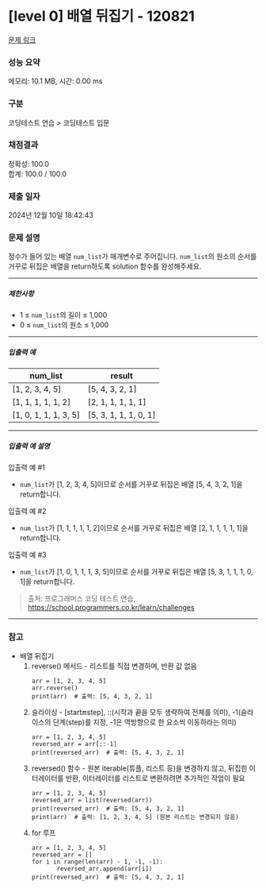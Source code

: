 # [level 0] 배열 뒤집기 - 120821 

[문제 링크](https://school.programmers.co.kr/learn/courses/30/lessons/120821) 

### 성능 요약

메모리: 10.1 MB, 시간: 0.00 ms

### 구분

코딩테스트 연습 > 코딩테스트 입문

### 채점결과

정확성: 100.0<br/>합계: 100.0 / 100.0

### 제출 일자

2024년 12월 10일 18:42:43

### 문제 설명

<p>정수가 들어 있는 배열 <code>num_list</code>가 매개변수로 주어집니다. <code>num_list</code>의 원소의 순서를 거꾸로 뒤집은 배열을 return하도록 solution 함수를 완성해주세요.</p>

<hr>

<h5>제한사항</h5>

<ul>
<li>1 ≤ <code>num_list</code>의 길이 ≤ 1,000</li>
<li>0 ≤ <code>num_list</code>의 원소 ≤ 1,000</li>
</ul>

<hr>

<h5>입출력 예</h5>
<table class="table">
        <thead><tr>
<th>num_list</th>
<th>result</th>
</tr>
</thead>
        <tbody><tr>
<td>[1, 2, 3, 4, 5]</td>
<td>[5, 4, 3, 2, 1]</td>
</tr>
<tr>
<td>[1, 1, 1, 1, 1, 2]</td>
<td>[2, 1, 1, 1, 1, 1]</td>
</tr>
<tr>
<td>[1, 0, 1, 1, 1, 3, 5]</td>
<td>[5, 3, 1, 1, 1, 0, 1]</td>
</tr>
</tbody>
      </table>
<hr>

<h5>입출력 예 설명</h5>

<p>입출력 예 #1</p>

<ul>
<li><code>num_list</code>가 [1, 2, 3, 4, 5]이므로 순서를 거꾸로 뒤집은 배열 [5, 4, 3, 2, 1]을 return합니다.</li>
</ul>

<p>입출력 예 #2</p>

<ul>
<li><code>num_list</code>가 [1, 1, 1, 1, 1, 2]이므로 순서를 거꾸로 뒤집은 배열 [2, 1, 1, 1, 1, 1]을 return합니다.</li>
</ul>

<p>입출력 예 #3</p>

<ul>
<li><code>num_list</code>가 [1, 0, 1, 1, 1, 3, 5]이므로 순서를 거꾸로 뒤집은 배열 [5, 3, 1, 1, 1, 0, 1]을 return합니다.</li>
</ul>


> 출처: 프로그래머스 코딩 테스트 연습, https://school.programmers.co.kr/learn/challenges

---
### 참고
- 배열 뒤집기
  1. reverse() 메서드 - 리스트를 직접 변경하며, 반환 값 없음
     ```
     arr = [1, 2, 3, 4, 5]
     arr.reverse()
     print(arr)  # 출력: [5, 4, 3, 2, 1]
     ```
  2. 슬라이싱 - [start:end:step], ::(시작과 끝을 모두 생략하여 전체를 의미), -1(슬라이스의 단계(step)를 지정, -1은 역방향으로 한 요소씩 이동하라는 의미)
     ```
     arr = [1, 2, 3, 4, 5]
     reversed_arr = arr[::-1]
     print(reversed_arr)  # 출력: [5, 4, 3, 2, 1]
     ```
  3. reversed() 함수 - 원본 iterable(튜플, 리스트 등)을 변경하지 않고, 뒤집힌 이터레이터를 반환, 이터레이터를 리스트로 변환하려면 추가적인 작업이 필요
     ```
     arr = [1, 2, 3, 4, 5]
     reversed_arr = list(reversed(arr))
     print(reversed_arr)  # 출력: [5, 4, 3, 2, 1]
     print(arr)  # 출력: [1, 2, 3, 4, 5] (원본 리스트는 변경되지 않음)
     ```
  4. for 루프 
     ```
     arr = [1, 2, 3, 4, 5]
     reversed_arr = []
     for i in range(len(arr) - 1, -1, -1):
            reversed_arr.append(arr[i])
     print(reversed_arr)  # 출력: [5, 4, 3, 2, 1]
     ```
